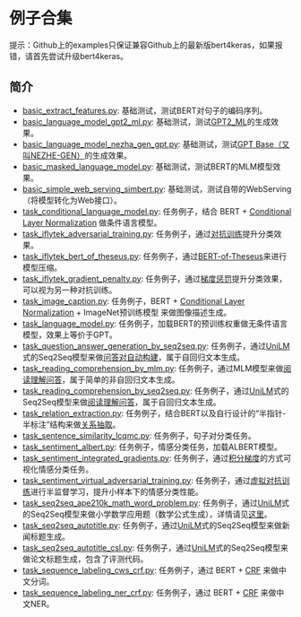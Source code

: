 # 例子合集

提示：Github上的examples只保证兼容Github上的最新版bert4keras，如果报错，请首先尝试升级bert4keras。

## 简介

- [basic_extract_features.py](https://github.com/bojone/bert4keras/tree/master/examples/basic_extract_features.py): 基础测试，测试BERT对句子的编码序列。
- [basic_language_model_gpt2_ml.py](https://github.com/bojone/bert4keras/tree/master/examples/basic_language_model_gpt2_ml.py): 基础测试，测试[GPT2_ML](https://github.com/imcaspar/gpt2-ml)的生成效果。
- [basic_language_model_nezha_gen_gpt.py](https://github.com/bojone/bert4keras/tree/master/examples/basic_language_model_nezha_gen_gpt.py): 基础测试，测试[GPT Base（又叫NEZHE-GEN）](https://github.com/huawei-noah/Pretrained-Language-Model/tree/master/NEZHA-Gen-TensorFlow)的生成效果。
- [basic_masked_language_model.py](https://github.com/bojone/bert4keras/tree/master/examples/basic_masked_language_model.py): 基础测试，测试BERT的MLM模型效果。
- [basic_simple_web_serving_simbert.py](https://github.com/bojone/bert4keras/tree/master/examples/basic_simple_web_serving_simbert.py): 基础测试，测试自带的WebServing（将模型转化为Web接口）。
- [task_conditional_language_model.py](https://github.com/bojone/bert4keras/tree/master/examples/task_conditional_language_model.py): 任务例子，结合 BERT + [Conditional Layer Normalization](https://kexue.fm/archives/7124) 做条件语言模型。
- [task_iflytek_adversarial_training.py](https://github.com/bojone/bert4keras/tree/master/examples/task_iflytek_adversarial_training.py): 任务例子，通过[对抗训练](https://kexue.fm/archives/7234)提升分类效果。
- [task_iflytek_bert_of_theseus.py](https://github.com/bojone/bert4keras/tree/master/examples/task_iflytek_bert_of_theseus.py): 任务例子，通过[BERT-of-Theseus](https://kexue.fm/archives/7575)来进行模型压缩。
- [task_iflytek_gradient_penalty.py](https://github.com/bojone/bert4keras/tree/master/examples/task_iflytek_gradient_penalty.py): 任务例子，通过[梯度惩罚](https://kexue.fm/archives/7234)提升分类效果，可以视为另一种对抗训练。
- [task_image_caption.py](https://github.com/bojone/bert4keras/tree/master/examples/task_image_caption.py): 任务例子，BERT + [Conditional Layer Normalization](https://kexue.fm/archives/7124) + ImageNet预训练模型 来做图像描述生成。
- [task_language_model.py](https://github.com/bojone/bert4keras/tree/master/examples/task_language_model.py): 任务例子，加载BERT的预训练权重做无条件语言模型，效果上等价于GPT。
- [task_question_answer_generation_by_seq2seq.py](https://github.com/bojone/bert4keras/tree/master/examples/task_question_answer_generation_by_seq2seq.py): 任务例子，通过[UniLM](https://kexue.fm/archives/6933)式的Seq2Seq模型来做[问答对自动构建](https://kexue.fm/archives/7630)，属于自回归文本生成。
- [task_reading_comprehension_by_mlm.py](https://github.com/bojone/bert4keras/tree/master/examples/task_reading_comprehension_by_mlm.py): 任务例子，通过MLM模型来做[阅读理解问答](https://kexue.fm/archives/7148)，属于简单的非自回归文本生成。
- [task_reading_comprehension_by_seq2seq.py](https://github.com/bojone/bert4keras/tree/master/examples/task_reading_comprehension_by_seq2seq.py): 任务例子，通过[UniLM](https://kexue.fm/archives/6933)式的Seq2Seq模型来做[阅读理解问答](https://kexue.fm/archives/7115)，属于自回归文本生成。
- [task_relation_extraction.py](https://github.com/bojone/bert4keras/tree/master/examples/task_relation_extraction.py): 任务例子，结合BERT以及自行设计的“半指针-半标注”结构来做[关系抽取](https://kexue.fm/archives/7161)。
- [task_sentence_similarity_lcqmc.py](https://github.com/bojone/bert4keras/tree/master/examples/task_sentence_similarity_lcqmc.py): 任务例子，句子对分类任务。
- [task_sentiment_albert.py](https://github.com/bojone/bert4keras/tree/master/examples/task_sentiment_albert.py): 任务例子，情感分类任务，加载ALBERT模型。
- [task_sentiment_integrated_gradients.py](https://github.com/bojone/bert4keras/tree/master/examples/task_sentiment_integrated_gradients.py): 任务例子，通过[积分梯度](https://kexue.fm/archives/7533)的方式可视化情感分类任务。
- [task_sentiment_virtual_adversarial_training.py](https://github.com/bojone/bert4keras/tree/master/examples/task_sentiment_virtual_adversarial_training.py): 任务例子，通过[虚拟对抗训练](https://kexue.fm/archives/7466)进行半监督学习，提升小样本下的情感分类性能。
- [task_seq2seq_ape210k_math_word_problem.py](https://github.com/bojone/bert4keras/tree/master/examples/task_seq2seq_ape210k_math_word_problem.py): 任务例子，通过[UniLM](https://kexue.fm/archives/6933)式的Seq2Seq模型来做小学数学应用题（数学公式生成），详情请见[这里](https://kexue.fm/archives/7809)。
- [task_seq2seq_autotitle.py](https://github.com/bojone/bert4keras/tree/master/examples/task_seq2seq_autotitle.py): 任务例子，通过[UniLM](https://kexue.fm/archives/6933)式的Seq2Seq模型来做新闻标题生成。
- [task_seq2seq_autotitle_csl.py](https://github.com/bojone/bert4keras/tree/master/examples/task_seq2seq_autotitle_csl.py): 任务例子，通过[UniLM](https://kexue.fm/archives/6933)式的Seq2Seq模型来做论文标题生成，包含了评测代码。
- [task_sequence_labeling_cws_crf.py](https://github.com/bojone/bert4keras/tree/master/examples/task_sequence_labeling_cws_crf.py): 任务例子，通过 BERT + [CRF](https://kexue.fm/archives/7196) 来做中文分词。
- [task_sequence_labeling_ner_crf.py](https://github.com/bojone/bert4keras/tree/master/examples/task_sequence_labeling_ner_crf.py): 
任务例子，通过 BERT + [CRF](https://kexue.fm/archives/7196) 来做中文NER。
